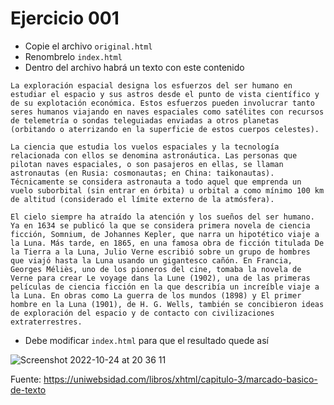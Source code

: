 # Ejercicio 001

- Copie el archivo `original.html`
- Renombrelo `index.html`
- Dentro del archivo habrá un texto con este contenido

```
La exploración espacial designa los esfuerzos del ser humano en estudiar el espacio y sus astros desde el punto de vista científico y de su explotación económica. Estos esfuerzos pueden involucrar tanto seres humanos viajando en naves espaciales como satélites con recursos de telemetría o sondas teleguiadas enviadas a otros planetas (orbitando o aterrizando en la superficie de estos cuerpos celestes).

La ciencia que estudia los vuelos espaciales y la tecnología relacionada con ellos se denomina astronáutica. Las personas que pilotan naves espaciales, o son pasajeros en ellas, se llaman astronautas (en Rusia: cosmonautas; en China: taikonautas). Técnicamente se considera astronauta a todo aquel que emprenda un vuelo suborbital (sin entrar en órbita) u orbital a como mínimo 100 km de altitud (considerado el límite externo de la atmósfera).

El cielo siempre ha atraído la atención y los sueños del ser humano. Ya en 1634 se publicó la que se considera primera novela de ciencia ficción, Somnium, de Johannes Kepler, que narra un hipotético viaje a la Luna. Más tarde, en 1865, en una famosa obra de ficción titulada De la Tierra a la Luna, Julio Verne escribió sobre un grupo de hombres que viajó hasta la Luna usando un gigantesco cañón. En Francia, Georges Méliès, uno de los pioneros del cine, tomaba la novela de Verne para crear Le voyage dans la Lune (1902), una de las primeras películas de ciencia ficción en la que describía un increíble viaje a la Luna. En obras como La guerra de los mundos (1898) y El primer hombre en la Luna (1901), de H. G. Wells, también se concibieron ideas de exploración del espacio y de contacto con civilizaciones extraterrestres.

```

- Debe modificar `index.html` para que el resultado quede así

![Screenshot 2022-10-24 at 20 36 11](https://user-images.githubusercontent.com/116591355/197600452-e9c79ea5-381c-4e7d-81ef-ac70af695077.png)

Fuente: https://uniwebsidad.com/libros/xhtml/capitulo-3/marcado-basico-de-texto
